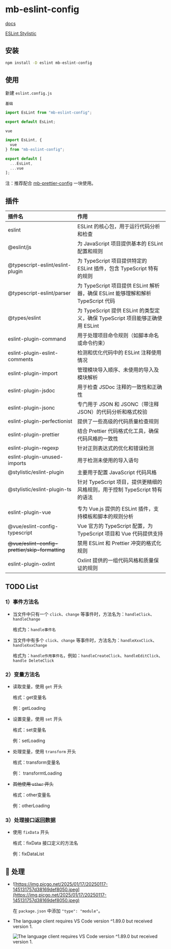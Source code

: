# mb-eslint-config

[docs](https://eslint.nodejs.cn/)

[ESLint Stylistic](https://eslint.style/)

## 安装

```bash
npm install -D eslint mb-eslint-config
```

## 使用

新建 `eslint.config.js`

`基础`

```js
import EsLint from "mb-eslint-config";

export default EsLint;
```

`vue`

```js
import EsLint, {
  vue
} from "mb-eslint-config";

export default [
  ...EsLint,
  ...vue
];
```

注：推荐配合 [mb-prettier-config](https://www.npmjs.com/package/mb-prettier-config) 一块使用。

## 插件

| 插件名 | 作用 |
| :--- | :--- |
| eslint | ESLint 的核心包，用于运行代码分析和检查 |
| @eslint/js | 为 JavaScript 项目提供基本的 ESLint 配置和规则 |
| @typescript-eslint/eslint-plugin | 为 TypeScript 项目提供特定的 ESLint 插件，包含 TypeScript 特有的规则 |
| @typescript-eslint/parser | 为 TypeScript 项目提供 ESLint 解析器，确保 ESLint 能够理解和解析 TypeScript 代码 |
| @types/eslint | 为 TypeScript 提供 ESLint 的类型定义，确保 TypeScript 项目能够正确使用 ESLint |
| eslint-plugin-command | 用于处理项目命令规则（如脚本命名或命令约束）|
| eslint-plugin-eslint-comments | 检测和优化代码中的 ESLint 注释使用情况 |
| eslint-plugin-import | 管理模块导入顺序、未使用的导入及模块解析 |
| eslint-plugin-jsdoc | 用于检查 JSDoc 注释的一致性和正确性 |
| eslint-plugin-jsonc | 专门用于 JSON 和 JSONC（带注释 JSON）的代码分析和格式校验 |
| eslint-plugin-perfectionist | 提供了一些高级的代码质量检查规则 |
| eslint-plugin-prettier | 结合 Prettier 代码格式化工具，确保代码风格的一致性 |
| eslint-plugin-regexp | 针对正则表达式的优化和错误检测 |
| eslint-plugin-unused-imports | 用于检测未使用的导入语句 |
| @stylistic/eslint-plugin | 主要用于配置 JavaScript 代码风格 |
| @stylistic/eslint-plugin-ts | 针对 TypeScript 项目，提供更精细的风格规则，用于控制 TypeScript 特有的语法 |
|  |  |
| eslint-plugin-vue | 专为 Vue.js 提供的 ESLint 插件，支持模板和脚本的规则分析 |
| @vue/eslint-config-typescript | Vue 官方的 TypeScript 配置，为 TypeScript 项目和 Vue 代码提供支持 |
| <del> @vue/eslint-config-prettier/skip-formatting</del> | 禁用 ESLint 和 Prettier 冲突的格式化规则 |
| eslint-plugin-oxlint | Oxlint 提供的一组代码风格和质量保证的规则 |

## TODO List

### 1）事件方法名

- 当文件中只有一个 `click`、`change` 等事件时，方法名为：`handleClick`、`handleChange`

  格式为：`handle事件名`

- 当文件中有多个 `click`、`change` 等事件时，方法名为：`handleXxxClick`、`handleXxxChange`

  格式为：`handle作用事件名`，例如：`handleCreateClick`、`handleEditClick`、`handle DeleteClick`

### 2）变量方法名

- 读取变量，使用 `get` 开头

  格式：get变量名

  例：getLoading

- 设置变量，使用 `set` 开头

  格式：set变量名

  例：setLoading

- 处理变量，使用 `transform` 开头

  格式：transform变量名

  例： transformtLoading

- <del> 其他使用 `other` 开头 </del>

  格式：other变量名

  例：otherLoading

### 3）处理接口返回数据

- 使用 `fixData` 开头

  格式：fixData 接口定义的方法名

  例：fixDataList

## 🙅 处理

- ![https://img.picgo.net/2025/01/17/20250117-145131757d38169def8050.jpeg](https://img.picgo.net/2025/01/17/20250117-145131757d38169def8050.jpeg)

  在 `package.json` 中添加 `"type": "module"`。

- The language client requires VS Code version ^1.89.0 but received version 1.

  ![The language client requires VS Code version ^1.89.0 but received version 1.](https://img.picgo.net/2025/01/17/20250117-1451467ce2ddb34bf262d3.jpeg)

